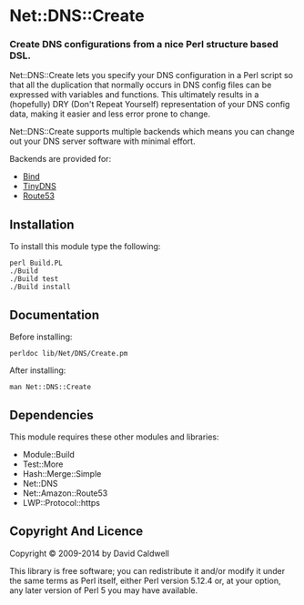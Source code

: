 Net::DNS::Create
================

### Create DNS configurations from a nice Perl structure based DSL.

Net::DNS::Create lets you specify your DNS configuration in a Perl script so
that all the duplication that normally occurs in DNS config files can be
expressed with variables and functions. This ultimately results in a
(hopefully) DRY (Don't Repeat Yourself) representation of your DNS config
data, making it easier and less error prone to change.

Net::DNS::Create supports multiple backends which means you can change out
your DNS server software with minimal effort.

Backends are provided for:

  * [Bind](https://www.isc.org/downloads/bind/)
  * [TinyDNS](http://cr.yp.to/djbdns.html)
  * [Route53](https://aws.amazon.com/route53/)

Installation
------------

To install this module type the following:

    perl Build.PL
    ./Build
    ./Build test
    ./Build install

Documentation
-------------

Before installing:

    perldoc lib/Net/DNS/Create.pm

After installing:

    man Net::DNS::Create

Dependencies
------------

This module requires these other modules and libraries:

  * Module::Build
  * Test::More
  * Hash::Merge::Simple
  * Net::DNS
  * Net::Amazon::Route53
  * LWP::Protocol::https


Copyright And Licence
---------------------

Copyright © 2009-2014 by David Caldwell

This library is free software; you can redistribute it and/or modify
it under the same terms as Perl itself, either Perl version 5.12.4 or,
at your option, any later version of Perl 5 you may have available.
